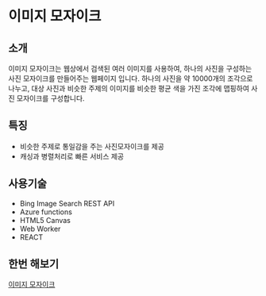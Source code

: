 # 이미지 모자이크
## 소개
이미지 모자이크는 웹상에서 검색된 여러 이미지를 사용하여, 하나의 사진을 구성하는 사진 모자이크를 만들어주는 웹페이지 입니다.
하나의 사진을 약 10000개의 조각으로 나누고, 대상 사진과 비슷한 주제의 이미지를 비슷한 평균 색을 가진 조각에 맵핑하여 사진 모자이크를 구성합니다.

## 특징
* 비슷한 주제로 통일감을 주는 사진모자이크를 제공
* 캐싱과 병렬처리로 빠른 서비스 제공

## 사용기술

* Bing Image Search REST API
* Azure functions
* HTML5 Canvas
* Web Worker
* REACT

## 한번 해보기
[이미지 모자이크](https://bearsharks.github.io/99-interactions)
